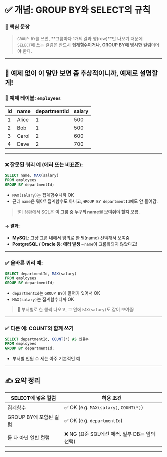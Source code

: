 # ✅ 개념: GROUP BY와 SELECT의 규칙

### 💬 핵심 문장
> `GROUP BY`를 쓰면, **그룹마다 1개의 결과 행(row)**만 나오기 때문에  
> `SELECT`에 쓰는 컬럼은 반드시 **집계함수이거나**, **GROUP BY에 명시한 컬럼**이어야 한다.

---

## 📌 예제 없이 이 말만 보면 좀 추상적이니까, 예제로 설명할게!

### 🎯 예제 테이블: `employees`

| id | name  | departmentId | salary |
|----|-------|--------------|--------|
| 1  | Alice | 1            | 500    |
| 2  | Bob   | 1            | 500    |
| 3  | Carol | 2            | 600    |
| 4  | Dave  | 2            | 700    |

---

### ❌ 잘못된 쿼리 예 (에러 또는 비표준):

```sql
SELECT name, MAX(salary)
FROM employees
GROUP BY departmentId;
```

- `MAX(salary)`는 집계함수니까 OK
- 근데 `name`은 뭐야? 집계함수도 아니고, `GROUP BY departmentId`에도 안 들어감.

> ❗이 상황에서 SQL은 **이 그룹 중 누구의 name을 보여줘야 할지 모름.**

#### → 결과:
- **MySQL**: 그냥 그룹 내에서 임의로 한 명(name) 선택해서 보여줌  
- **PostgreSQL / Oracle 등**: **에러 발생** – `name`이 그룹화되지 않았다고!

---

### ✅ 올바른 쿼리 예:

```sql
SELECT departmentId, MAX(salary)
FROM employees
GROUP BY departmentId;
```

- `departmentId`는 `GROUP BY`에 들어가 있어서 OK
- `MAX(salary)`는 집계함수니까 OK

> 🎯 부서별로 한 행씩 나오고, 그 안에 `MAX(salary)`도 같이 보여줌!

---

### ✅ 다른 예: COUNT와 함께 쓰기

```sql
SELECT departmentId, COUNT(*) AS 인원수
FROM employees
GROUP BY departmentId;
```

- 부서별 인원 수 세는 아주 기본적인 예

---

## ✍️ 요약 정리

| SELECT에 넣은 컬럼 | 허용 조건                                 |
|--------------------|--------------------------------------------|
| 집계함수            | ✅ OK (e.g. `MAX(salary)`, `COUNT(*)`)      |
| GROUP BY에 포함된 컬럼 | ✅ OK (e.g. `departmentId`)                 |
| 둘 다 아닌 일반 컬럼 | ❌ NG (표준 SQL에선 에러. 일부 DB는 임의 선택) |

---

